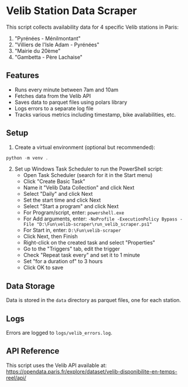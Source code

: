 # Velib Station Data Scraper

This script collects availability data for 4 specific Velib stations in Paris:

1. "Pyrénées - Ménilmontant"
2. "Villiers de l'Isle Adam - Pyrénées"
3. "Mairie du 20ème"
4. "Gambetta - Père Lachaise"

## Features

- Runs every minute between 7am and 10am
- Fetches data from the Velib API
- Saves data to parquet files using polars library
- Logs errors to a separate log file
- Tracks various metrics including timestamp, bike availabilities, etc.

## Setup

1. Create a virtual environment (optional but recommended):

```powershell
python -m venv .
```

2. Set up Windows Task Scheduler to run the PowerShell script:
   - Open Task Scheduler (search for it in the Start menu)
   - Click "Create Basic Task"
   - Name it "Velib Data Collection" and click Next
   - Select "Daily" and click Next
   - Set the start time and click Next
   - Select "Start a program" and click Next
   - For Program/script, enter: `powershell.exe`
   - For Add arguments, enter: `-NoProfile -ExecutionPolicy Bypass -File "D:\Fun\velib-scraper\run_velib_scraper.ps1"`
   - For Start in, enter: `D:\Fun\velib-scraper`
   - Click Next, then Finish
   - Right-click on the created task and select "Properties"
   - Go to the "Triggers" tab, edit the trigger
   - Check "Repeat task every" and set it to 1 minute
   - Set "for a duration of" to 3 hours
   - Click OK to save

## Data Storage

Data is stored in the `data` directory as parquet files, one for each station.

## Logs

Errors are logged to `logs/velib_errors.log`.

## API Reference

This script uses the Velib API available at:
<https://opendata.paris.fr/explore/dataset/velib-disponibilite-en-temps-reel/api/>
